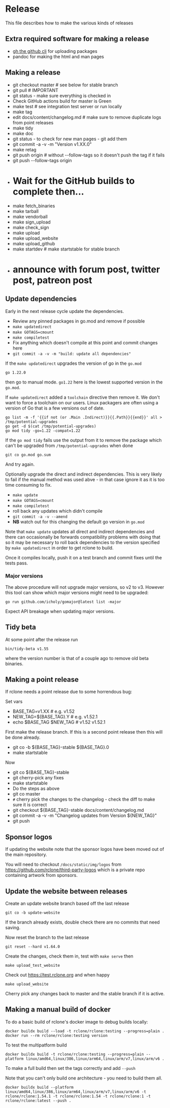 # Release

This file describes how to make the various kinds of releases

## Extra required software for making a release

- [gh the github cli](https://github.com/cli/cli) for uploading packages
- pandoc for making the html and man pages

## Making a release

- git checkout master # see below for stable branch
- git pull # IMPORTANT
- git status - make sure everything is checked in
- Check GitHub actions build for master is Green
- make test # see integration test server or run locally
- make tag
- edit docs/content/changelog.md # make sure to remove duplicate logs from point releases
- make tidy
- make doc
- git status - to check for new man pages - git add them
- git commit -a -v -m "Version v1.XX.0"
- make retag
- git push origin # without --follow-tags so it doesn't push the tag if it fails
- git push --follow-tags origin
- # Wait for the GitHub builds to complete then...
- make fetch_binaries
- make tarball
- make vendorball
- make sign_upload
- make check_sign
- make upload
- make upload_website
- make upload_github
- make startdev # make startstable for stable branch
- # announce with forum post, twitter post, patreon post

## Update dependencies

Early in the next release cycle update the dependencies.

- Review any pinned packages in go.mod and remove if possible
- `make updatedirect`
- `make GOTAGS=cmount`
- `make compiletest`
- Fix anything which doesn't compile at this point and commit changes here
- `git commit -a -v -m "build: update all dependencies"`

If the `make updatedirect` upgrades the version of go in the `go.mod`

```
go 1.22.0
```

then go to manual mode. `go1.22` here is the lowest supported version
in the `go.mod`.

If `make updatedirect` added a `toolchain` directive then remove it.
We don't want to force a toolchain on our users. Linux packagers are
often using a version of Go that is a few versions out of date.

```
go list -m -f '{{if not (or .Main .Indirect)}}{{.Path}}{{end}}' all > /tmp/potential-upgrades
go get -d $(cat /tmp/potential-upgrades)
go mod tidy -go=1.22 -compat=1.22
```

If the `go mod tidy` fails use the output from it to remove the
package which can't be upgraded from `/tmp/potential-upgrades` when
done

```
git co go.mod go.sum
```

And try again.

Optionally upgrade the direct and indirect dependencies. This is very
likely to fail if the manual method was used abve - in that case
ignore it as it is too time consuming to fix.

- `make update`
- `make GOTAGS=cmount`
- `make compiletest`
- roll back any updates which didn't compile
- `git commit -a -v --amend`
- **NB** watch out for this changing the default go version in `go.mod`

Note that `make update` updates all direct and indirect dependencies
and there can occasionally be forwards compatibility problems with
doing that so it may be necessary to roll back dependencies to the
version specified by `make updatedirect` in order to get rclone to
build.

Once it compiles locally, push it on a test branch and commit fixes
until the tests pass.

### Major versions

The above procedure will not upgrade major versions, so v2 to v3.
However this tool can show which major versions might need to be
upgraded:

```
go run github.com/icholy/gomajor@latest list -major
```

Expect API breakage when updating major versions.

## Tidy beta

At some point after the release run

```
bin/tidy-beta v1.55
```

where the version number is that of a couple ago to remove old beta binaries.

## Making a point release

If rclone needs a point release due to some horrendous bug:

Set vars

- BASE_TAG=v1.XX          # e.g. v1.52
- NEW_TAG=${BASE_TAG}.Y   # e.g. v1.52.1
- echo $BASE_TAG $NEW_TAG # v1.52 v1.52.1

First make the release branch.  If this is a second point release then
this will be done already.

- git co -b ${BASE_TAG}-stable ${BASE_TAG}.0
- make startstable

Now

- git co ${BASE_TAG}-stable
- git cherry-pick any fixes
- make startstable
- Do the steps as above
- git co master
- `#` cherry pick the changes to the changelog - check the diff to make sure it is correct
- git checkout ${BASE_TAG}-stable docs/content/changelog.md
- git commit -a -v -m "Changelog updates from Version ${NEW_TAG}"
- git push

## Sponsor logos

If updating the website note that the sponsor logos have been moved out of the main repository.

You will need to checkout `/docs/static/img/logos` from https://github.com/rclone/third-party-logos
which is a private repo containing artwork from sponsors.

## Update the website between releases

Create an update website branch based off the last release

```
git co -b update-website
```

If the branch already exists, double check there are no commits that need saving.

Now reset the branch to the last release

```
git reset --hard v1.64.0
```

Create the changes, check them in, test with `make serve` then

```
make upload_test_website
```

Check out https://test.rclone.org and when happy

```
make upload_website
```

Cherry pick any changes back to master and the stable branch if it is active.

## Making a manual build of docker

To do a basic build of rclone's docker image to debug builds locally:

```
docker buildx build --load -t rclone/rclone:testing --progress=plain .
docker run --rm rclone/rclone:testing version
```

To test the multipatform build

```
docker buildx build -t rclone/rclone:testing --progress=plain --platform linux/amd64,linux/386,linux/arm64,linux/arm/v7,linux/arm/v6 .
```

To make a full build then set the tags correctly and add `--push`

Note that you can't only build one architecture - you need to build them all.

```
docker buildx build --platform linux/amd64,linux/386,linux/arm64,linux/arm/v7,linux/arm/v6 -t rclone/rclone:1.54.1 -t rclone/rclone:1.54 -t rclone/rclone:1 -t rclone/rclone:latest --push .
```
